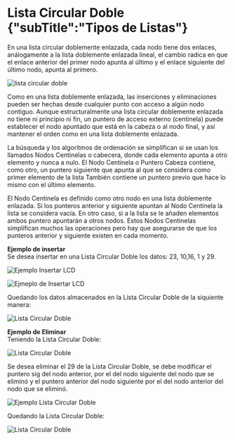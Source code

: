 # Lista Circular Doble {"subTitle":"Tipos de Listas"}

En una lista circular doblemente enlazada, cada nodo tiene dos enlaces, análogamente a la lista doblemente enlazada lineal, el cambio radica en que el enlace anterior del primer nodo apunta al último y el enlace siguiente del último nodo, apunta al primero.

![lista circular doble](/assets/images/list/listaCD_1.1.jpg)

Como en una lista doblemente enlazada, las inserciones y eliminaciones pueden ser hechas desde cualquier punto con acceso a algún nodo contiguo. Aunque estructuralmente una lista circular doblemente enlazada no tiene ni principio ni fin, un puntero de acceso externo (centinela) puede establecer el nodo apuntado que está en la cabeza o al nodo final, y así mantener el orden como en una lista doblemente enlazada.  
  
La búsqueda y los algoritmos de ordenación se simplifican si se usan los llamados Nodos Centinelas o cabecera, donde cada elemento apunta a otro elemento y nunca a nulo. El Nodo Centinela o Puntero Cabeza contiene, como otro, un puntero siguiente que apunta al que se considera como primer elemento de la lista También contiene un puntero previo que hace lo mismo con el último elemento.  
  
El Nodo Centinela es definido como otro nodo en una lista doblemente enlazada. Si los punteros anterior y siguiente apuntan al Nodo Centinela la lista se considera vacía. En otro caso, si a la lista se le añaden elementos ambos puntero apuntarán a otros nodos. Estos Nodos Centinelas simplifican muchos las operaciones pero hay que asegurarse de que los punteros anterior y siguiente existen en cada momento.  
  
**Ejemplo de insertar**  
Se desea insertar en una Lista Circular Doble los datos: 23, 10,16, 1 y 29.  

![Ejemplo Insertar LCD](/assets/images/list/listaCD_5.jpg)

![Ejmeplo de Insertar LCD](/assets/images/list/listaCD_6.jpg)

Quedando los datos almacenados en la Lista Circular Doble de la siquiente manera:

![Lista Circular Doble](/assets/images/list/listaCD_7.jpg)

**Ejemplo de Eliminar**  
Teniendo la Lista Circular Doble:

![Lista Circular Doble](/assets/images/list/listaCD_8.jpg)

Se desea eliminar el 29 de la Lista Circular Doble, se debe modificar el puntero sig del nodo anterior, por el del nodo siguiente del nodo que se eliminó y el puntero anterior del nodo siguiente por el del nodo anterior del nodo que se eliminó.

![Ejemplo Lista Circular Doble](/assets/images/list/listaCD_9.jpg)

Quedando la Lista Circular Doble:

![Lista Circular Doble](/assets/images/list/listaCD_10.jpg)